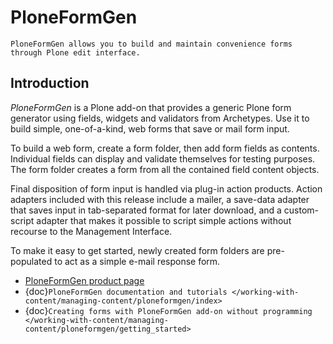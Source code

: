 # PloneFormGen

```{admonition} Description
PloneFormGen allows you to build and maintain convenience forms through Plone edit interface.
```

## Introduction

*PloneFormGen* is a Plone add-on that provides a generic Plone form generator using fields, widgets and validators from Archetypes.
Use it to build simple, one-of-a-kind, web forms that save or mail form input.

To build a web form, create a form folder, then add form fields as contents.
Individual fields can display and validate themselves for testing purposes.
The form folder creates a form from all the contained field content objects.

Final disposition of form input is handled via plug-in action products.
Action adapters included with this release include a mailer, a save-data adapter that saves input in tab-separated format for later download, and a custom-script adapter that makes it possible to script simple actions without recourse to the Management Interface.

To make it easy to get started, newly created form folders are pre-populated to act as a simple e-mail response form.

- [PloneFormGen product page](https://plone.org/products/ploneformgen)
- {doc}`PloneFormGen documentation and tutorials </working-with-content/managing-content/ploneformgen/index>`
- {doc}`Creating forms with PloneFormGen add-on without programming </working-with-content/managing-content/ploneformgen/getting_started>`
